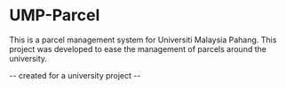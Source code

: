 # UMP-Parcel
This is a parcel management system for Universiti Malaysia Pahang. This project was developed to ease the management of parcels around the university.

-- created for a university project --
